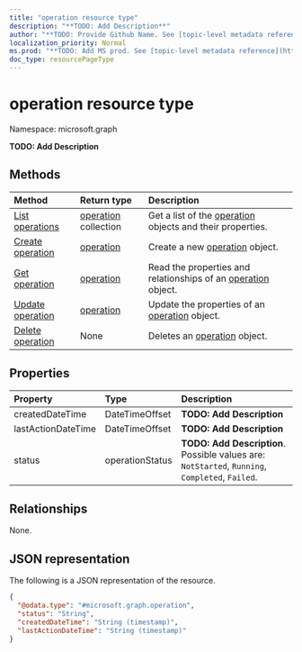 ```yaml
---
title: "operation resource type"
description: "**TODO: Add Description**"
author: "**TODO: Provide Github Name. See [topic-level metadata reference](https://msgo.azurewebsites.net/add/document/guidelines/metadata.html#topic-level-metadata)**"
localization_priority: Normal
ms.prod: "**TODO: Add MS prod. See [topic-level metadata reference](https://msgo.azurewebsites.net/add/document/guidelines/metadata.html#topic-level-metadata)**"
doc_type: resourcePageType
---
```


# operation resource type

Namespace: microsoft.graph

**TODO: Add Description**

## Methods
|Method|Return type|Description|
|:---|:---|:---|
|[List operations](../api/operation-list.md)|[operation](../resources/operation.md) collection|Get a list of the [operation](../resources/operation.md) objects and their properties.|
|[Create operation](../api/operation-create.md)|[operation](../resources/operation.md)|Create a new [operation](../resources/operation.md) object.|
|[Get operation](../api/operation-get.md)|[operation](../resources/operation.md)|Read the properties and relationships of an [operation](../resources/operation.md) object.|
|[Update operation](../api/operation-update.md)|[operation](../resources/operation.md)|Update the properties of an [operation](../resources/operation.md) object.|
|[Delete operation](../api/operation-delete.md)|None|Deletes an [operation](../resources/operation.md) object.|

## Properties
|Property|Type|Description|
|:---|:---|:---|
|createdDateTime|DateTimeOffset|**TODO: Add Description**|
|lastActionDateTime|DateTimeOffset|**TODO: Add Description**|
|status|operationStatus|**TODO: Add Description**. Possible values are: `NotStarted`, `Running`, `Completed`, `Failed`.|

## Relationships
None.

## JSON representation
The following is a JSON representation of the resource.
<!-- {
  "blockType": "resource",
  "keyProperty": "id",
  "@odata.type": "microsoft.graph.operation",
  "baseType": "",
  "openType": false
}
-->
``` json
{
  "@odata.type": "#microsoft.graph.operation",
  "status": "String",
  "createdDateTime": "String (timestamp)",
  "lastActionDateTime": "String (timestamp)"
}
```


